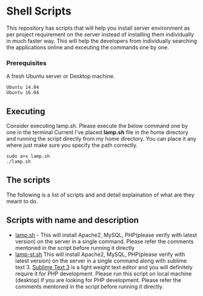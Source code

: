 # Shell Scripts

This repository has scripts that will help you install server environment as per project requirement on the server instead of installing them individually in much faster way. This will help the developers from individually searching the applications online and exceuting the commands one by one.

### Prerequisites

A fresh Ubuntu server or Desktop machine.

```
Ubuntu 14.04
Ubuntu 16.04
```

## Executing

Consider executing lamp.sh. 
Please execute the below command one by one in the terminal
Current I've placed **lamp.sh** file in the home directory and running the script directly from my home directory. You can place it any where just make sure you specify the path correctly.
```
sudo a+x lamp.sh
./lamp.sh
```
## The scripts

The following is a list of scripts and and detail explaination of what are they meant to do.

## Scripts with name and description

* [lamp.sh](https://github.com/aniruddhasm/scripts/blob/master/lamp.sh) - This will install Apache2, MySQL, PHP(please verify with latest version) on the server in a single command. Please refer the comments mentoned in the script before running it directly
* [lamp-st.sh](https://github.com/aniruddhasm/scripts/blob/master/lamp-st.sh) 
This will install Apache2, MySQL, PHP(please verify with latest version) on the server in a single command along with sublime text 3. [Sublime Text 3](https://www.sublimetext.com/) is a light weight text editor and you will definitely require it for PHP development. Please run this script on local machine (desktop) if you are looking for PHP development. Please refer the comments mentoned in the script before running it directly.
